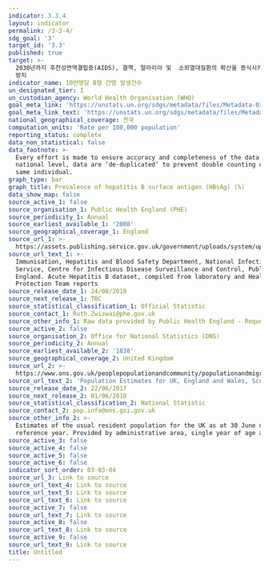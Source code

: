 ```yaml
---
indicator: 3.3.4
layout: indicator
permalink: /3-3-4/
sdg_goal: '3'
target_id: '3.3'
published: true
target: >-
  2030년까지 후천성면역결핍증(AIDS), 결핵, 말라리아 및  소외열대질환의 확산을 종식시키고, 간염, 수인성 질병 및 기타 전염성 질병
  방지
indicator_name: 10만명당 B형 간염 발생건수
un_designated_tier: I
un_custodian_agency: World Health Organisation (WHO)
goal_meta_link: 'https://unstats.un.org/sdgs/metadata/files/Metadata-03-03-04.pdf'
goal_meta_link_text: 'https://unstats.un.org/sdgs/metadata/files/Metadata-03-03-04.pdf'
national_geographical_coverage: 전국
computation_units: 'Rate per 100,000 population'
reporting_status: complete
data_non_statistical: false
data_footnote: >-
  Every effort is made to ensure accuracy and completeness of the data. At a
  national level, data are ‘de-duplicated’ to prevent double counting of the
  same individual.
graph_type: bar
graph_title: Prevalence of hepatitis B surface antigen (HBsAg) (%)
data_show_map: false
source_active_1: false
source_organisation_1: Public Health England (PHE)
source_periodicity_1: Annual
source_earliest_available_1: '2008'
source_geographical_coverage_1: England
source_url_1: >-
  https://assets.publishing.service.gov.uk/government/uploads/system/uploads/attachment_data/file/736145/hpr3118_hepB.pdf
source_url_text_1: >-
  Immunisation, Hepatitis and Blood Safety Department, National Infection
  Service, Centre for Infectious Disease Surveillance and Control, Public Health
  England. Acute Hepatitis B dataset, compiled from laboratory and Health
  Protection Team reports
source_release_date_1: 24/08/2018
source_next_release_1: TBC
source_statistical_classification_1: Official Statistic
source_contact_1: Ruth.Zwizwai@phe.gov.uk
source_other_info_1: Raw data provided by Public Health England - Requested from source report
source_active_2: false
source_organisation_2: Office for National Statistics (ONS)
source_periodicity_2: Annual
source_earliest_available_2: '1838'
source_geographical_coverage_2: United Kingdom
source_url_2: >-
  https://www.ons.gov.uk/peoplepopulationandcommunity/populationandmigration/populationestimates/datasets/populationestimatesforukenglandandwalesscotlandandnorthernireland
source_url_text_2: 'Population Estimates for UK, England and Wales, Scotland and Northern Ireland'
source_release_date_2: 22/06/2017
source_next_release_2: 01/06/2018
source_statistical_classification_2: National Statistic
source_contact_2: pop.info@ons.gsi.gov.uk
source_other_info_2: >-
  Estimates of the usual resident population for the UK as at 30 June of the
  reference year. Provided by administrative area, single year of age and sex
source_active_3: false
source_active_4: false
source_active_5: false
source_active_6: false
indicator_sort_order: 03-03-04
source_url_3: Link to source
source_url_text_4: Link to source
source_url_text_5: Link to source
source_url_text_6: Link to source
source_active_7: false
source_url_text_7: Link to source
source_active_8: false
source_url_text_8: Link to source
source_active_9: false
source_url_text_9: Link to source
title: Untitled
---
```

